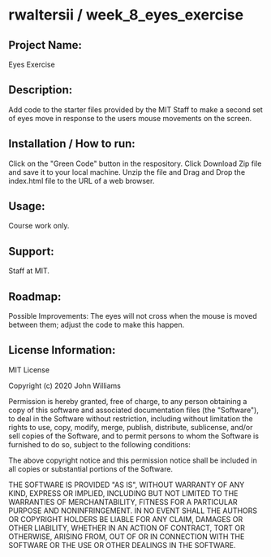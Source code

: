 # rwaltersii / week_8_eyes_exercise

## Project Name:

Eyes Exercise

## Description:

Add code to the starter files provided by the MIT Staff to make a second set of eyes move in response to the users mouse movements on the screen.

## Installation / How to run:

Click on the "Green Code" button in the respository. Click Download Zip file and save it to your local machine. Unzip the file and Drag and Drop the index.html file to the URL of a web browser.

## Usage:

Course work only.

## Support:

Staff at MIT.

## Roadmap:

Possible Improvements: The eyes will not cross when the mouse is moved between them; adjust the code to make this happen.

## License Information:

MIT License

Copyright (c) 2020 John Williams

Permission is hereby granted, free of charge, to any person obtaining a copy
of this software and associated documentation files (the "Software"), to deal
in the Software without restriction, including without limitation the rights
to use, copy, modify, merge, publish, distribute, sublicense, and/or sell
copies of the Software, and to permit persons to whom the Software is
furnished to do so, subject to the following conditions:

The above copyright notice and this permission notice shall be included in all
copies or substantial portions of the Software.

THE SOFTWARE IS PROVIDED "AS IS", WITHOUT WARRANTY OF ANY KIND, EXPRESS OR
IMPLIED, INCLUDING BUT NOT LIMITED TO THE WARRANTIES OF MERCHANTABILITY,
FITNESS FOR A PARTICULAR PURPOSE AND NONINFRINGEMENT. IN NO EVENT SHALL THE
AUTHORS OR COPYRIGHT HOLDERS BE LIABLE FOR ANY CLAIM, DAMAGES OR OTHER
LIABILITY, WHETHER IN AN ACTION OF CONTRACT, TORT OR OTHERWISE, ARISING FROM,
OUT OF OR IN CONNECTION WITH THE SOFTWARE OR THE USE OR OTHER DEALINGS IN THE
SOFTWARE.
